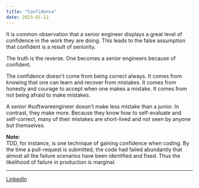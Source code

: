 ```yaml
---
title: "Confidence"
date: 2023-01-12
---
```


It is common observation that a senior engineer displays a great level of confidence in the work they are doing. This leads to the false assumption that confident is a result of seniority.

The truth is the reverse. One becomes a senior engineers because of confident.

The confidence doesn't come from being correct always. It comes from knowing that one can learn and recover from mistakes. It comes from honesty and courage to accept when one makes a mistake. It comes from not being afraid to make mistakes.

A senior #softwareengineer doesn't make less mistake than a junior. In contrast, they make more.
Because they know how to self-evaluate and self-correct, many of their mistakes are short-lived and not seen by anyone but themselves.

**Note:**   
TDD, for instance, is one technique of gaining confidence when coding. By the time a pull-request is submitted, the code had failed abundantly that almost all the failure scenarios have been identified and fixed. Thus the likelihood of failure in production is marginal.

---
[LinkedIn](https://www.linkedin.com/feed/update/urn:li:share:7019356825519079424/)
